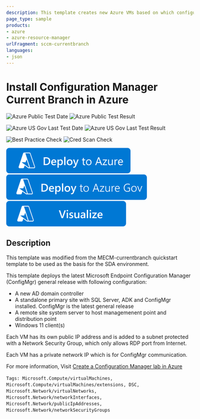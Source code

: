 ```yaml
---
description: This template creates new Azure VMs based on which configuration you choose. It configures a new AD domain controler, a new hierarchy/standalone bench with SQL Server, a remote site system server with Management Point and Distribution Point and clients. 
page_type: sample
products:
- azure
- azure-resource-manager
urlFragment: sccm-currentbranch
languages:
- json
---
```

# Install Configuration Manager Current Branch in Azure

![Azure Public Test Date](https://azurequickstartsservice.blob.core.windows.net/badges/application-workloads/sccm/sccm-currentbranch/PublicLastTestDate.svg)
![Azure Public Test Result](https://azurequickstartsservice.blob.core.windows.net/badges/application-workloads/sccm/sccm-currentbranch/PublicDeployment.svg)

![Azure US Gov Last Test Date](https://azurequickstartsservice.blob.core.windows.net/badges/application-workloads/sccm/sccm-currentbranch/FairfaxLastTestDate.svg)
![Azure US Gov Last Test Result](https://azurequickstartsservice.blob.core.windows.net/badges/application-workloads/sccm/sccm-currentbranch/FairfaxDeployment.svg)

![Best Practice Check](https://azurequickstartsservice.blob.core.windows.net/badges/application-workloads/sccm/sccm-currentbranch/BestPracticeResult.svg)
![Cred Scan Check](https://azurequickstartsservice.blob.core.windows.net/badges/application-workloads/sccm/sccm-currentbranch/CredScanResult.svg)

[![Deploy To Azure](https://raw.githubusercontent.com/Azure/azure-quickstart-templates/master/1-CONTRIBUTION-GUIDE/images/deploytoazure.svg?sanitize=true)](https://portal.azure.com/#create/Microsoft.Template/uri/https://github.com/Member-X/ConfigMgr-AZ/blob/9a0cc5d8d8bda0bc95fccecab7c4d0b904f952d5/azuredeploy.json)
[![Deploy To Azure US Gov](https://raw.githubusercontent.com/Azure/azure-quickstart-templates/master/1-CONTRIBUTION-GUIDE/images/deploytoazuregov.svg?sanitize=true)](https://portal.azure.us/#create/Microsoft.Template/uri/https://github.com/Member-X/ConfigMgr-AZ/blob/9a0cc5d8d8bda0bc95fccecab7c4d0b904f952d5/azuredeploy.json)
[![Visualize](https://raw.githubusercontent.com/Azure/azure-quickstart-templates/master/1-CONTRIBUTION-GUIDE/images/visualizebutton.svg?sanitize=true)](http://armviz.io/#/?load=https%3A%2F%2Fraw.githubusercontent.com%2FAzure%2Fazure-quickstart-templates%2Fmaster%2Fapplication-workloads%2Fsccm%2Fsccm-currentbranch%2Fazuredeploy.json)

## Description
This template was modified from the MECM-currentbranch quickstart template to be used as the basis for the SDA environment.

This template deploys the latest Microsoft Endpoint Configuration Manager (ConfigMgr) general release with following configuration:

* A new AD domain controller
* A standalone primary site with SQL Server, ADK and ConfigMgr installed. ConfigMgr is the latest general release
* A remote site system server to host managemenent point and distribution point
* Windows 11 client(s)

Each VM has its own public IP address and is added to a subnet protected with a Network Security Group, which only allows RDP port from Internet.

Each VM has a private network IP which is for ConfigMgr communication.

For more information, Visit [Create a Configuration Manager lab in Azure](https://docs.microsoft.com/configmgr/core/get-started/azure-template)

`Tags: Microsoft.Compute/virtualMachines, Microsoft.Compute/virtualMachines/extensions, DSC, Microsoft.Network/virtualNetworks, Microsoft.Network/networkInterfaces, Microsoft.Network/publicIpAddresses, Microsoft.Network/networkSecurityGroups`

